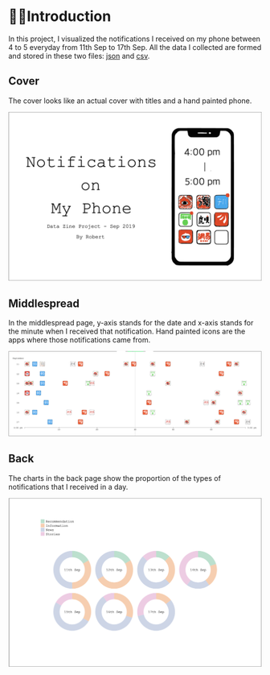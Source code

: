 # 💁‍♂️Introduction
In this project, I visualized the notifications I received on my phone between 4 to 5 everyday from 11th Sep to 17th Sep. All the data I collected are formed and stored in these two files: [json](https://github.com/HaochenXiong/my-cdv-fall19/blob/master/my-work/week4/data%20zine%20project/data1.json) and [csv](https://github.com/HaochenXiong/my-cdv-fall19/blob/master/my-work/week4/data%20zine%20project/data.csv).

## Cover
The cover looks like an actual cover with titles and a hand painted phone.

![cover](https://github.com/HaochenXiong/my-cdv-fall19/blob/master/my-work/week4/data%20zine%20project/cover.png)

## Middlespread
In the middlespread page, y-axis stands for the date and x-axis stands for the minute when I received that notification. Hand painted icons are the apps where those notifications came from.

![middlespread](https://github.com/HaochenXiong/my-cdv-fall19/blob/master/my-work/week4/data%20zine%20project/middlespread.png)

## Back
The charts in the back page show the proportion of the types of notifications that I received in a day.

![back](https://github.com/HaochenXiong/my-cdv-fall19/blob/master/my-work/week4/data%20zine%20project/back.png)
